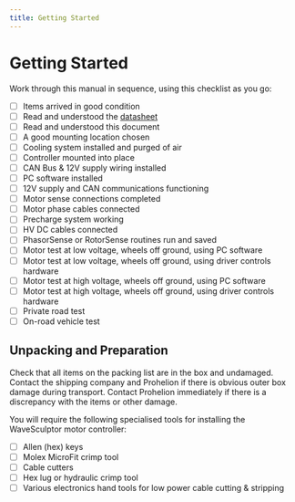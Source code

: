 ```yaml
---
title: Getting Started
---
```


# Getting Started

Work through this manual in sequence, using this checklist as you go:

- [ ] Items arrived in good condition
- [ ] Read and understood the [datasheet](../Datasheet/index.md)
- [ ] Read and understood this document
- [ ] A good mounting location chosen
- [ ] Cooling system installed and purged of air
- [ ] Controller mounted into place
- [ ] CAN Bus & 12V supply wiring installed
- [ ] PC software installed
- [ ] 12V supply and CAN communications functioning
- [ ] Motor sense connections completed
- [ ] Motor phase cables connected
- [ ] Precharge system working
- [ ] HV DC cables connected
- [ ] PhasorSense or RotorSense routines run and saved
- [ ] Motor test at low voltage, wheels off ground, using PC software
- [ ] Motor test at low voltage, wheels off ground, using driver controls hardware
- [ ] Motor test at high voltage, wheels off ground, using PC software
- [ ] Motor test at high voltage, wheels off ground, using driver controls hardware
- [ ] Private road test
- [ ] On-road vehicle test

## Unpacking and Preparation

Check that all items on the packing list are in the box and undamaged.  Contact the shipping company and Prohelion if there is obvious outer box damage during transport.  Contact Prohelion immediately if there is a discrepancy with the items or other damage.

You will require the following specialised tools for installing the WaveSculptor motor controller:

- [ ] Allen (hex) keys
- [ ] Molex MicroFit crimp tool
- [ ] Cable cutters
- [ ] Hex lug or hydraulic crimp tool
- [ ] Various electronics hand tools for low power cable cutting & stripping